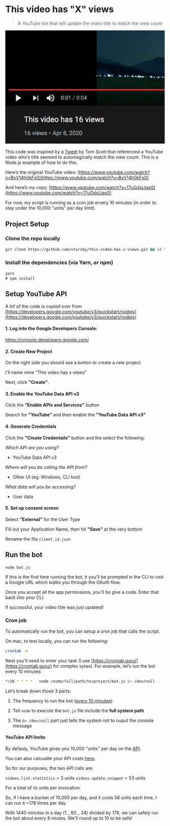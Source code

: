 # This video has "X" views

> A YouTube bot that will update the video title to match the view count

![screenshot](.github/screenshot.png)

This code was inspired by a [Tweet](https://twitter.com/tomscott/status/1247178247437078529) by Tom Scott that referenced a YouTube video who’s title seemed to automagically match the view count. This is a Node.js example of how to do this.

Here’s the original YouTube video: [https://www.youtube.com/watch?v=BxV14h0kFs0](https://www.youtube.com/watch?v=BxV14h0kFs0)

And here’s my copy: [https://www.youtube.com/watch?v=17uGdxLtas0](https://www.youtube.com/watch?v=17uGdxLtas0)

For now, my script is running as a cron job ervery 10 minutes (in order to stay under the 10,000 "units" per day limit).

## Project Setup

### Clone the repo locally

```bash
git clone https://github.com/stursby/this-video-has-x-views.git && cd this-video-has-x-views
```

### Install the dependencies (via Yarn, or npm)

```
yarn
# npm install
```

## Setup YouTube API

A lof of the code is copied over from [https://developers.google.com/youtube/v3/quickstart/nodejs](https://developers.google.com/youtube/v3/quickstart/nodejs)

#### 1. Log into the Google Developers Console:

https://console.developers.google.com/

#### 2. Create New Project

On the right side you should see a button to create a new project.

I'll name mine "This video has x views"

Next, click **"Create"**.

#### 3. Enable the YouTube Data API v3

Click the **"Enable APIs and Services"** button

Search for **"YouTube"** and then enable the **"YouTube Data API v3"**

#### 4. Generate Credentials

Click the **"Create Credentails"** button and the select the following:

_Which API are you using?_

- YouTube Data API v3

_Where will you be calling the API from?_

- Other UI (eg: Windows, CLI tool)

_What data will you be accessing?_

- User data

#### 5. Set up consent screen

Select **"External"** for the User Type

Fill out your Application Name, then hit **"Save"** at the very bottom

Rename the file `client_id.json`

## Run the bot

`node bot.js`

If this is the first time running the bot, it you'll be prompted in the CLI to visit a Google URL which walks you through the OAuth flow.

Once you accept all the app permissions, you'll be give a code. Enter that back into your CLI.

If successful, your video title was just updated!

### Cron job

To automatically run the bot, you can setup a cron job that calls the script.

On mac, to test locally, you can run the following:

```bash
crontab -e
```

Next you'll need to enter your task (I use [https://crontab.guru/](https://crontab.guru/) for complex sytax). For example, let’s run the bot every 10 minutes:

```bash
*/10 * * * *   node /some/full/path/to/project/bot.js &> /dev/null
```

Let’s break down those 3 parts:

1. The frequency to run the bot ([every 10 minutes](https://crontab.guru/every-10-minutes))

2. Tell `node` to execute the `bot.js` file include the **full system path**

3. The `&> /dev/null` part just tells the system not to ouput the console message

#### YouTube API limits

By defauly, YouTube gives you 10,000 "units" per day on the [API](https://developers.google.com/youtube/v3/getting-started#calculating-quota-usage).

You can also calcualte your API costs [here](https://developers.google.com/youtube/v3/determine_quota_cost).

So for our purposes, the two API calls are:

`videos.list.statistics` = 3 units
`videos.update.snippet` = 53 units

For a total of `56` units per invocation.

So, if I have a bucket of 10,000 per day, and it costs 56 units each time, I can run it ~178 times per day.

With 1440 minutes in a day (1 _ 60 _ 24) divided by 178, we can safely run the bot about every 8 miutes. We'll round up to 10 to be safe!

